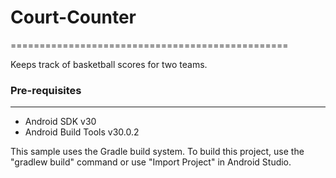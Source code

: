 # Court-Counter
================================================

Keeps track of basketball scores for two teams.

### Pre-requisites
--------------

- Android SDK v30
- Android Build Tools v30.0.2

This sample uses the Gradle build system. To build this project, use the
"gradlew build" command or use "Import Project" in Android Studio.
